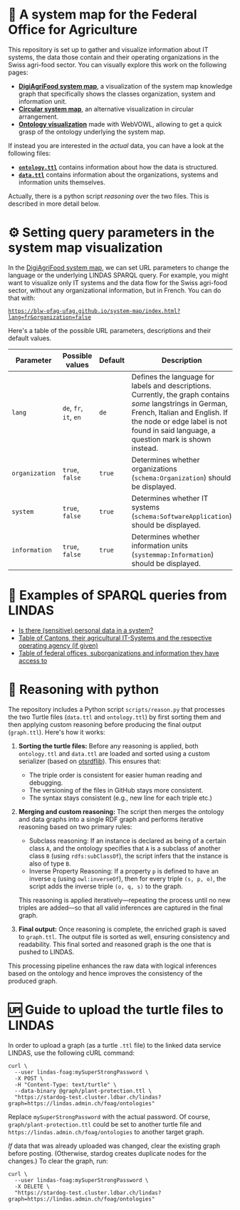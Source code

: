# 🧭 A system map for the Federal Office for Agriculture

This repository is set up to gather and visualize information about IT systems, the data those contain and their operating organizations in the Swiss agri-food sector. You can visually explore this work on the following pages:

- [**DigiAgriFood system map**](https://blw-ofag-ufag.github.io/system-map/index.html?lang=de), a visualization of the system map knowledge graph that specifically shows the classes organization, system and information unit.
- [**Circular system map**](https://blw-ofag-ufag.github.io/system-map/circle), an alternative visualization in circular arrangement.
- [**Ontology visualization**](https://service.tib.eu/webvowl/#iri=https://raw.githubusercontent.com/blw-ofag-ufag/system-map/refs/heads/main/graph.ttl) made with WebVOWL, allowing to get a quick grasp of the ontology underlying the system map.

If instead you are interested in the *actual* data, you can have a look at the following files:

- [**`ontology.ttl`**](ontology.ttl) contains information about how the data is structured.
- [**`data.ttl`**](data.ttl) contains information about the organizations, systems and information units themselves.

Actually, there is a python script *reasoning* over the two files. This is described in more detail below.

# ⚙️ Setting query parameters in the system map visualization

In the [DigiAgriFood system map](https://blw-ofag-ufag.github.io/system-map/index.html), we can set URL parameters to change the language or the underlying LINDAS SPARQL query. For example, you might want to visualize only IT systems and the data flow for the Swiss agri-food sector, without any organizational information, but in French. You can do that with:

[`https://blw-ofag-ufag.github.io/system-map/index.html?lang=fr&organization=false`](https://blw-ofag-ufag.github.io/system-map/index.html?lang=fr&organization=false)

Here's a table of the possible URL parameters, descriptions and their default values.

| Parameter     | Possible values | Default | Description |
|--------------|--------|---------|-------------|
| `lang`       | `de`, `fr`, `it`, `en` | `de`    | Defines the language for labels and descriptions. Currently, the graph contains *some* langstrings in German, French, Italian and English. If the node or edge label is not found in said language, a question mark is shown instead. |
| `organization` | `true`, `false` | `true` | Determines whether organizations (`schema:Organization`) should be displayed. |
| `system`     | `true`, `false` | `true` | Determines whether IT systems (`schema:SoftwareApplication`) should be displayed. |
| `information` | `true`, `false` | `true` | Determines whether information units (`systemmap:Information`) should be displayed. |

# 🔎 Examples of SPARQL queries from LINDAS

- [Is there (sensitive) personal data in a system?](https://s.zazuko.com/TgQD99)
- [Table of Cantons, their agricultural IT-Systems and the respective operating agency (if given)](https://s.zazuko.com/2vz9Y8X)
- [Table of federal offices, suborganizations and information they have access to](https://s.zazuko.com/2Upq8Qj)

# 💭 Reasoning with python

The repository includes a Python script `scripts/reason.py` that processes the two Turtle files (`data.ttl` and `ontology.ttl`) by first sorting them and then applying custom reasoning before producing the final output (`graph.ttl`). Here's how it works:

1. **Sorting the turtle files:** Before any reasoning is applied, both `ontology.ttl` and `data.ttl` are loaded and sorted using a custom serializer (based on [otsrdflib](https://pypi.org/project/otsrdflib/)). This ensures that:
   
   - The triple order is consistent for easier human reading and debugging.
   - The versioning of the files in GitHub stays more consistent.
   - The syntax stays consistent (e.g., new line for each triple etc.)

2. **Merging and custom reasoning:** The script then merges the ontology and data graphs into a single RDF graph and performs iterative reasoning based on two primary rules:
   
   - Subclass reasoning: If an instance is declared as being of a certain class `A`, and the ontology specifies that `A` is a subclass of another class `B` (using `rdfs:subClassOf`), the script infers that the instance is also of type `B`.   
   - Inverse Property Reasoning: If a property `p` is defined to have an inverse `q` (using `owl:inverseOf`), then for every triple `(s, p, o)`, the script adds the inverse triple `(o, q, s)` to the graph.

   This reasoning is applied iteratively—repeating the process until no new triples are added—so that all valid inferences are captured in the final graph.

3. **Final output:** Once reasoning is complete, the enriched graph is saved to `graph.ttl`. The output file is sorted as well, ensuring consistency and readability. This final sorted and reasoned graph is the one that is pushed to LINDAS.

This processing pipeline enhances the raw data with logical inferences based on the ontology and hence improves the consistency of the produced graph.

# 🆙 Guide to upload the turtle files to LINDAS

In order to upload a graph (as a turtle `.ttl` file) to the linked data service LINDAS, use the following cURL command:

```curl
curl \
  --user lindas-foag:mySuperStrongPassword \
  -X POST \
  -H "Content-Type: text/turtle" \
  --data-binary @graph/plant-protection.ttl \
  "https://stardog-test.cluster.ldbar.ch/lindas?graph=https://lindas.admin.ch/foag/ontologies"
```

Replace `mySuperStrongPassword` with the actual password. Of course, `graph/plant-protection.ttl` could be set to another turtle file and `https://lindas.admin.ch/foag/ontologies` to another target graph.

*If* data that was already uploaded was changed, clear the existing graph before posting. (Otherwise, stardog creates duplicate nodes for the changes.) To clear the graph, run:

```curl
curl \
  --user lindas-foag:mySuperStrongPassword \
  -X DELETE \
  "https://stardog-test.cluster.ldbar.ch/lindas?graph=https://lindas.admin.ch/foag/ontologies"
```
